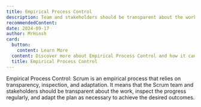 ```yaml
---
title: Empirical Process Control
description: Team and stakeholders should be transparent about the work, inspect the progress regularly, and adapt the plan as necessary to achieve the desired outcomes
recommendedContent:
date: 2024-09-17
author: MrHinsh
card:
  button:
    content: Learn More
  content: Discover more about Empirical Process Control and how it can help you in your Agile journey!
  title: Empirical Process Control
---
```



Empirical Process Control: Scrum is an empirical process that relies on transparency, inspection, and adaptation. It means that the Scrum team and stakeholders should be transparent about the work, inspect the progress regularly, and adapt the plan as necessary to achieve the desired outcomes.
